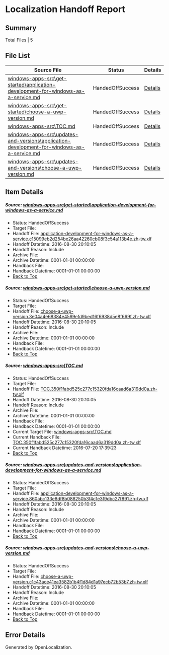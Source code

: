 # <a name='report-top'></a> Localization Handoff Report

## Summary
 Total Files | 5

## File List
 Source File | Status | Details 
 ----------- | ------ | ------- 
 [windows-apps-src\get-started\application-development-for-windows-as-a-service.md](https://github.com/Microsoft/windows-apps/blob/a86002c944841536d37735bb8c4b657905582144/windows-apps-src/get-started/application-development-for-windows-as-a-service.md) | HandedOffSuccess | [Details](#561f5ea0ab4ba5b456456cedf786479ef168e7c03546)
 [windows-apps-src\get-started\choose-a-uwp-version.md](https://github.com/Microsoft/windows-apps/blob/a86002c944841536d37735bb8c4b657905582144/windows-apps-src/get-started/choose-a-uwp-version.md) | HandedOffSuccess | [Details](#d6d2be6c91ddf5fb85cdec759c753db1561f066f3547)
 [windows-apps-src\TOC.md](https://github.com/Microsoft/windows-apps/blob/8d11194a334667343a8a5d09150e43cf64d73fee/windows-apps-src/TOC.md) | HandedOffSuccess | [Details](#26164c662ab09da458b8f87c5409ebf355867b4f7989)
 [windows-apps-src\updates-and-versions\application-development-for-windows-as-a-service.md](https://github.com/Microsoft/windows-apps/blob/a86002c944841536d37735bb8c4b657905582144/windows-apps-src/updates-and-versions/application-development-for-windows-as-a-service.md) | HandedOffSuccess | [Details](#72ac67b17fc519d374798e5121b309f664ff6b1b7990)
 [windows-apps-src\updates-and-versions\choose-a-uwp-version.md](https://github.com/Microsoft/windows-apps/blob/cb6f956d354547f714f6e6d829f0ebc84aa5f470/windows-apps-src/updates-and-versions/choose-a-uwp-version.md) | HandedOffSuccess | [Details](#3b8aa48d0003dd762e6ac55d75189e18989835aa7991)

## Item Details
##### <a name='561f5ea0ab4ba5b456456cedf786479ef168e7c03546'></a> Source: [windows-apps-src\get-started\application-development-for-windows-as-a-service.md](https://github.com/Microsoft/windows-apps/blob/a86002c944841536d37735bb8c4b657905582144/windows-apps-src/get-started/application-development-for-windows-as-a-service.md)
* Status: HandedOffSuccess
* Target File: 
* Handoff File: [application-development-for-windows-as-a-service.c15099eb2d254be26aa42260cb08f3c54a113b4e.zh-tw.xlf](https://github.com/Microsoft/WDG.handoff/blob/7068f5f3c78bf7cfdd43cc8f93b5d0383985b52a/ol-handoff/Microsoft/windows-apps.zh-tw/master/application-development-for-windows-as-a-service.c15099eb2d254be26aa42260cb08f3c54a113b4e.zh-tw.xlf)
* Handoff Datetime: 2016-08-30 20:10:05
* Handoff Reason: Include
* Archive File: 
* Archive Datetime: 0001-01-01 00:00:00
* Handback File: 
* Handback Datetime: 0001-01-01 00:00:00
* [Back to Top](#report-top)

##### <a name='d6d2be6c91ddf5fb85cdec759c753db1561f066f3547'></a> Source: [windows-apps-src\get-started\choose-a-uwp-version.md](https://github.com/Microsoft/windows-apps/blob/a86002c944841536d37735bb8c4b657905582144/windows-apps-src/get-started/choose-a-uwp-version.md)
* Status: HandedOffSuccess
* Target File: 
* Handoff File: [choose-a-uwp-version.3e04a4e68384e4599efd9bed16f6938d5e8f669f.zh-tw.xlf](https://github.com/Microsoft/WDG.handoff/blob/7068f5f3c78bf7cfdd43cc8f93b5d0383985b52a/ol-handoff/Microsoft/windows-apps.zh-tw/master/choose-a-uwp-version.3e04a4e68384e4599efd9bed16f6938d5e8f669f.zh-tw.xlf)
* Handoff Datetime: 2016-08-30 20:10:05
* Handoff Reason: Include
* Archive File: 
* Archive Datetime: 0001-01-01 00:00:00
* Handback File: 
* Handback Datetime: 0001-01-01 00:00:00
* [Back to Top](#report-top)

##### <a name='26164c662ab09da458b8f87c5409ebf355867b4f7989'></a> Source: [windows-apps-src\TOC.md](https://github.com/Microsoft/windows-apps/blob/8d11194a334667343a8a5d09150e43cf64d73fee/windows-apps-src/TOC.md)
* Status: HandedOffSuccess
* Target File: 
* Handoff File: [TOC.350f1fabd525c277c15320fda16caad6a319dd0a.zh-tw.xlf](https://github.com/Microsoft/WDG.handoff/blob/7068f5f3c78bf7cfdd43cc8f93b5d0383985b52a/ol-handoff/Microsoft/windows-apps.zh-tw/master/TOC.350f1fabd525c277c15320fda16caad6a319dd0a.zh-tw.xlf)
* Handoff Datetime: 2016-08-30 20:10:05
* Handoff Reason: Include
* Archive File: 
* Archive Datetime: 0001-01-01 00:00:00
* Handback File: 
* Handback Datetime: 0001-01-01 00:00:00
* Current Target File: [windows-apps-src\TOC.md](https://github.com/Microsoft/windows-apps.zh-tw/blob/28d9426b29c49ad4d7d36ad8929a7eab1d0bd985/windows-apps-src/TOC.md)
* Current Handback File: [TOC.350f1fabd525c277c15320fda16caad6a319dd0a.zh-tw.xlf](https://github.com/Microsoft/WDG.handback/blob/ba466a2470429e980e411fcb9bc1043d0c07ebdd/ol-handback/Microsoft/windows-apps.zh-tw/master/TOC.350f1fabd525c277c15320fda16caad6a319dd0a.zh-tw.xlf)
* Current Handback Datetime: 2016-07-20 17:39:23
* [Back to Top](#report-top)

##### <a name='72ac67b17fc519d374798e5121b309f664ff6b1b7990'></a> Source: [windows-apps-src\updates-and-versions\application-development-for-windows-as-a-service.md](https://github.com/Microsoft/windows-apps/blob/a86002c944841536d37735bb8c4b657905582144/windows-apps-src/updates-and-versions/application-development-for-windows-as-a-service.md)
* Status: HandedOffSuccess
* Target File: 
* Handoff File: [application-development-for-windows-as-a-service.860abc133e8df8b088250b3f4c1e3f9dbc27f891.zh-tw.xlf](https://github.com/Microsoft/WDG.handoff/blob/7068f5f3c78bf7cfdd43cc8f93b5d0383985b52a/ol-handoff/Microsoft/windows-apps.zh-tw/master/application-development-for-windows-as-a-service.860abc133e8df8b088250b3f4c1e3f9dbc27f891.zh-tw.xlf)
* Handoff Datetime: 2016-08-30 20:10:05
* Handoff Reason: Include
* Archive File: 
* Archive Datetime: 0001-01-01 00:00:00
* Handback File: 
* Handback Datetime: 0001-01-01 00:00:00
* [Back to Top](#report-top)

##### <a name='3b8aa48d0003dd762e6ac55d75189e18989835aa7991'></a> Source: [windows-apps-src\updates-and-versions\choose-a-uwp-version.md](https://github.com/Microsoft/windows-apps/blob/cb6f956d354547f714f6e6d829f0ebc84aa5f470/windows-apps-src/updates-and-versions/choose-a-uwp-version.md)
* Status: HandedOffSuccess
* Target File: 
* Handoff File: [choose-a-uwp-version.c1c43ace41ea3582b1b4f1d84d1a97ecb72b53b7.zh-tw.xlf](https://github.com/Microsoft/WDG.handoff/blob/7068f5f3c78bf7cfdd43cc8f93b5d0383985b52a/ol-handoff/Microsoft/windows-apps.zh-tw/master/choose-a-uwp-version.c1c43ace41ea3582b1b4f1d84d1a97ecb72b53b7.zh-tw.xlf)
* Handoff Datetime: 2016-08-30 20:10:05
* Handoff Reason: Include
* Archive File: 
* Archive Datetime: 0001-01-01 00:00:00
* Handback File: 
* Handback Datetime: 0001-01-01 00:00:00
* [Back to Top](#report-top)


## Error Details

Generated by OpenLocalization.
